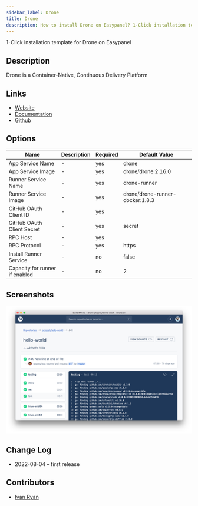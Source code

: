 ```yaml
---
sidebar_label: Drone
title: Drone
description: How to install Drone on Easypanel? 1-Click installation template for Drone on Easypanel
---
```


<!-- generated -->

1-Click installation template for Drone on Easypanel

## Description

Drone is a Container-Native, Continuous Delivery Platform

## Links

- [Website](https://drone.io/)
- [Documentation](https://github.com/harness/drone#setup-documentation)
- [Github](https://github.com/harness/drone)

## Options

Name | Description | Required | Default Value
-|-|-|-
App Service Name | - | yes | drone
App Service Image | - | yes | drone/drone:2.16.0
Runner Service Name | - | yes | drone-runner
Runner Service Image | - | yes | drone/drone-runner-docker:1.8.3
GitHub OAuth Client ID | - | yes | 
GitHub OAuth Client Secret | - | yes | secret
RPC Host | - | yes | 
RPC Protocol | - | yes | https
Install Runner Service | - | no | false
Capacity for runner if enabled | - | no | 2

## Screenshots

![Drone Screenshot](./assets/screenshot.png)

## Change Log

- 2022-08-04 – first release

## Contributors

- [Ivan Ryan](https://github.com/ivanonpc-22)
